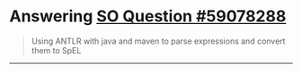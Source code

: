# Answering [SO Question #59078288](https://stackoverflow.com/questions/59078288/using-antlr-with-java-and-maven-to-parse-expressions-and-convert-them-to-spel)

> Using ANTLR with java and maven to parse expressions and convert them to SpEL

---
